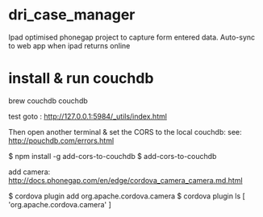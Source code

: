 # dri_case_manager
Ipad optimised phonegap project to capture form entered data. 
Auto-sync to web app when ipad returns online
 
# install & run couchdb   
brew couchdb
couchdb

test goto : http://127.0.0.1:5984/_utils/index.html

Then open another terminal & set the CORS to the local couchdb:
see: http://pouchdb.com/errors.html

$ npm install -g add-cors-to-couchdb
$ add-cors-to-couchdb

add camera: http://docs.phonegap.com/en/edge/cordova_camera_camera.md.html

$ cordova plugin add org.apache.cordova.camera
    $ cordova plugin ls
    [ 'org.apache.cordova.camera' ]
    

